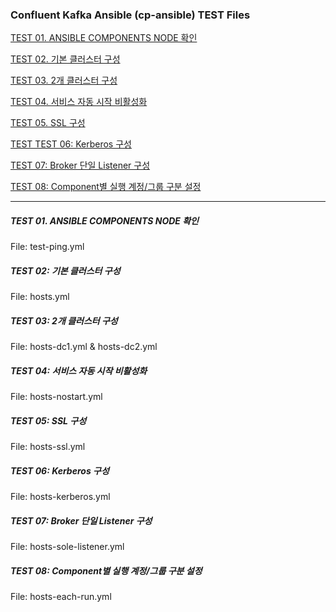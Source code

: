### Confluent Kafka Ansible (cp-ansible) TEST Files 

[TEST 01. ANSIBLE COMPONENTS NODE 확인](#test-01-ansible-components-node-확인)

[TEST 02. 기본 클러스터 구성](#test-02-기본-클러스터-구성)

[TEST 03. 2개 클러스터 구성](#test-03-2개-클러스터-구성)

[TEST 04. 서비스 자동 시작 비활성화](#test-04-서비스-자동-시작-비활성화)

[TEST 05. SSL 구성](#test-05-ssl-구성)

[TEST TEST 06: Kerberos 구성](#test-06-kerberos-구성)

[TEST 07: Broker 단일 Listener 구성](#test-07-broker-단일-listener-구성)

[TEST 08: Component별 실행 계정/그룹 구분 설정](#test-08-Component별-실행-계정/그룹-구분-설정)

---------------------------------------------

##### TEST 01. ANSIBLE COMPONENTS NODE 확인
File: test-ping.yml

##### TEST 02: 기본 클러스터 구성
File: hosts.yml 

##### TEST 03: 2개 클러스터 구성 
File: hosts-dc1.yml & hosts-dc2.yml

##### TEST 04: 서비스 자동 시작 비활성화
File: hosts-nostart.yml 

##### TEST 05: SSL 구성
File: hosts-ssl.yml

##### TEST 06: Kerberos 구성
File: hosts-kerberos.yml

##### TEST 07: Broker 단일 Listener 구성
File: hosts-sole-listener.yml

##### TEST 08: Component별 실행 계정/그룹 구분 설정 
File: hosts-each-run.yml 
